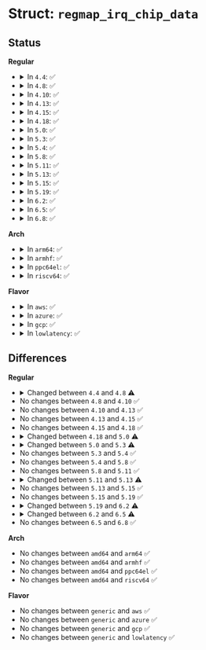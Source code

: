 # Struct: <code>regmap_irq_chip_data</code>

## Status
<b>Regular</b>
<ul>
<li>
<details>
<summary>In <code>4.4</code>: ✅</summary>

```c
struct regmap_irq_chip_data {
    struct mutex lock;
    struct irq_chip irq_chip;
    struct regmap *map;
    const struct regmap_irq_chip *chip;
    int irq_base;
    struct irq_domain *domain;
    int irq;
    int wake_count;
    void *status_reg_buf;
    unsigned int *status_buf;
    unsigned int *mask_buf;
    unsigned int *mask_buf_def;
    unsigned int *wake_buf;
    unsigned int irq_reg_stride;
};
```
</details>
</li>
<li>
<details>
<summary>In <code>4.8</code>: ✅</summary>

```c
struct regmap_irq_chip_data {
    struct mutex lock;
    struct irq_chip irq_chip;
    struct regmap *map;
    const struct regmap_irq_chip *chip;
    int irq_base;
    struct irq_domain *domain;
    int irq;
    int wake_count;
    void *status_reg_buf;
    unsigned int *status_buf;
    unsigned int *mask_buf;
    unsigned int *mask_buf_def;
    unsigned int *wake_buf;
    unsigned int *type_buf;
    unsigned int *type_buf_def;
    unsigned int irq_reg_stride;
    unsigned int type_reg_stride;
};
```
</details>
</li>
<li>
<details>
<summary>In <code>4.10</code>: ✅</summary>

```c
struct regmap_irq_chip_data {
    struct mutex lock;
    struct irq_chip irq_chip;
    struct regmap *map;
    const struct regmap_irq_chip *chip;
    int irq_base;
    struct irq_domain *domain;
    int irq;
    int wake_count;
    void *status_reg_buf;
    unsigned int *status_buf;
    unsigned int *mask_buf;
    unsigned int *mask_buf_def;
    unsigned int *wake_buf;
    unsigned int *type_buf;
    unsigned int *type_buf_def;
    unsigned int irq_reg_stride;
    unsigned int type_reg_stride;
};
```
</details>
</li>
<li>
<details>
<summary>In <code>4.13</code>: ✅</summary>

```c
struct regmap_irq_chip_data {
    struct mutex lock;
    struct irq_chip irq_chip;
    struct regmap *map;
    const struct regmap_irq_chip *chip;
    int irq_base;
    struct irq_domain *domain;
    int irq;
    int wake_count;
    void *status_reg_buf;
    unsigned int *status_buf;
    unsigned int *mask_buf;
    unsigned int *mask_buf_def;
    unsigned int *wake_buf;
    unsigned int *type_buf;
    unsigned int *type_buf_def;
    unsigned int irq_reg_stride;
    unsigned int type_reg_stride;
};
```
</details>
</li>
<li>
<details>
<summary>In <code>4.15</code>: ✅</summary>

```c
struct regmap_irq_chip_data {
    struct mutex lock;
    struct irq_chip irq_chip;
    struct regmap *map;
    const struct regmap_irq_chip *chip;
    int irq_base;
    struct irq_domain *domain;
    int irq;
    int wake_count;
    void *status_reg_buf;
    unsigned int *status_buf;
    unsigned int *mask_buf;
    unsigned int *mask_buf_def;
    unsigned int *wake_buf;
    unsigned int *type_buf;
    unsigned int *type_buf_def;
    unsigned int irq_reg_stride;
    unsigned int type_reg_stride;
};
```
</details>
</li>
<li>
<details>
<summary>In <code>4.18</code>: ✅</summary>

```c
struct regmap_irq_chip_data {
    struct mutex lock;
    struct irq_chip irq_chip;
    struct regmap *map;
    const struct regmap_irq_chip *chip;
    int irq_base;
    struct irq_domain *domain;
    int irq;
    int wake_count;
    void *status_reg_buf;
    unsigned int *status_buf;
    unsigned int *mask_buf;
    unsigned int *mask_buf_def;
    unsigned int *wake_buf;
    unsigned int *type_buf;
    unsigned int *type_buf_def;
    unsigned int irq_reg_stride;
    unsigned int type_reg_stride;
};
```
</details>
</li>
<li>
<details>
<summary>In <code>5.0</code>: ✅</summary>

```c
struct regmap_irq_chip_data {
    struct mutex lock;
    struct irq_chip irq_chip;
    struct regmap *map;
    const struct regmap_irq_chip *chip;
    int irq_base;
    struct irq_domain *domain;
    int irq;
    int wake_count;
    void *status_reg_buf;
    unsigned int *status_buf;
    unsigned int *mask_buf;
    unsigned int *mask_buf_def;
    unsigned int *wake_buf;
    unsigned int *type_buf;
    unsigned int *type_buf_def;
    unsigned int irq_reg_stride;
    unsigned int type_reg_stride;
    bool clear_status;
};
```
</details>
</li>
<li>
<details>
<summary>In <code>5.3</code>: ✅</summary>

```c
struct regmap_irq_chip_data {
    struct mutex lock;
    struct irq_chip irq_chip;
    struct regmap *map;
    const struct regmap_irq_chip *chip;
    int irq_base;
    struct irq_domain *domain;
    int irq;
    int wake_count;
    void *status_reg_buf;
    unsigned int *main_status_buf;
    unsigned int *status_buf;
    unsigned int *mask_buf;
    unsigned int *mask_buf_def;
    unsigned int *wake_buf;
    unsigned int *type_buf;
    unsigned int *type_buf_def;
    unsigned int irq_reg_stride;
    unsigned int type_reg_stride;
    bool clear_status;
};
```
</details>
</li>
<li>
<details>
<summary>In <code>5.4</code>: ✅</summary>

```c
struct regmap_irq_chip_data {
    struct mutex lock;
    struct irq_chip irq_chip;
    struct regmap *map;
    const struct regmap_irq_chip *chip;
    int irq_base;
    struct irq_domain *domain;
    int irq;
    int wake_count;
    void *status_reg_buf;
    unsigned int *main_status_buf;
    unsigned int *status_buf;
    unsigned int *mask_buf;
    unsigned int *mask_buf_def;
    unsigned int *wake_buf;
    unsigned int *type_buf;
    unsigned int *type_buf_def;
    unsigned int irq_reg_stride;
    unsigned int type_reg_stride;
    bool clear_status;
};
```
</details>
</li>
<li>
<details>
<summary>In <code>5.8</code>: ✅</summary>

```c
struct regmap_irq_chip_data {
    struct mutex lock;
    struct irq_chip irq_chip;
    struct regmap *map;
    const struct regmap_irq_chip *chip;
    int irq_base;
    struct irq_domain *domain;
    int irq;
    int wake_count;
    void *status_reg_buf;
    unsigned int *main_status_buf;
    unsigned int *status_buf;
    unsigned int *mask_buf;
    unsigned int *mask_buf_def;
    unsigned int *wake_buf;
    unsigned int *type_buf;
    unsigned int *type_buf_def;
    unsigned int irq_reg_stride;
    unsigned int type_reg_stride;
    bool clear_status;
};
```
</details>
</li>
<li>
<details>
<summary>In <code>5.11</code>: ✅</summary>

```c
struct regmap_irq_chip_data {
    struct mutex lock;
    struct irq_chip irq_chip;
    struct regmap *map;
    const struct regmap_irq_chip *chip;
    int irq_base;
    struct irq_domain *domain;
    int irq;
    int wake_count;
    void *status_reg_buf;
    unsigned int *main_status_buf;
    unsigned int *status_buf;
    unsigned int *mask_buf;
    unsigned int *mask_buf_def;
    unsigned int *wake_buf;
    unsigned int *type_buf;
    unsigned int *type_buf_def;
    unsigned int irq_reg_stride;
    unsigned int type_reg_stride;
    bool clear_status;
};
```
</details>
</li>
<li>
<details>
<summary>In <code>5.13</code>: ✅</summary>

```c
struct regmap_irq_chip_data {
    struct mutex lock;
    struct irq_chip irq_chip;
    struct regmap *map;
    const struct regmap_irq_chip *chip;
    int irq_base;
    struct irq_domain *domain;
    int irq;
    int wake_count;
    void *status_reg_buf;
    unsigned int *main_status_buf;
    unsigned int *status_buf;
    unsigned int *mask_buf;
    unsigned int *mask_buf_def;
    unsigned int *wake_buf;
    unsigned int *type_buf;
    unsigned int *type_buf_def;
    unsigned int **virt_buf;
    unsigned int irq_reg_stride;
    unsigned int type_reg_stride;
    bool clear_status;
};
```
</details>
</li>
<li>
<details>
<summary>In <code>5.15</code>: ✅</summary>

```c
struct regmap_irq_chip_data {
    struct mutex lock;
    struct irq_chip irq_chip;
    struct regmap *map;
    const struct regmap_irq_chip *chip;
    int irq_base;
    struct irq_domain *domain;
    int irq;
    int wake_count;
    void *status_reg_buf;
    unsigned int *main_status_buf;
    unsigned int *status_buf;
    unsigned int *mask_buf;
    unsigned int *mask_buf_def;
    unsigned int *wake_buf;
    unsigned int *type_buf;
    unsigned int *type_buf_def;
    unsigned int **virt_buf;
    unsigned int irq_reg_stride;
    unsigned int type_reg_stride;
    bool clear_status;
};
```
</details>
</li>
<li>
<details>
<summary>In <code>5.19</code>: ✅</summary>

```c
struct regmap_irq_chip_data {
    struct mutex lock;
    struct irq_chip irq_chip;
    struct regmap *map;
    const struct regmap_irq_chip *chip;
    int irq_base;
    struct irq_domain *domain;
    int irq;
    int wake_count;
    void *status_reg_buf;
    unsigned int *main_status_buf;
    unsigned int *status_buf;
    unsigned int *mask_buf;
    unsigned int *mask_buf_def;
    unsigned int *wake_buf;
    unsigned int *type_buf;
    unsigned int *type_buf_def;
    unsigned int **virt_buf;
    unsigned int irq_reg_stride;
    unsigned int type_reg_stride;
    bool clear_status;
};
```
</details>
</li>
<li>
<details>
<summary>In <code>6.2</code>: ✅</summary>

```c
struct regmap_irq_chip_data {
    struct mutex lock;
    struct irq_chip irq_chip;
    struct regmap *map;
    const struct regmap_irq_chip *chip;
    int irq_base;
    struct irq_domain *domain;
    int irq;
    int wake_count;
    unsigned int mask_base;
    unsigned int unmask_base;
    void *status_reg_buf;
    unsigned int *main_status_buf;
    unsigned int *status_buf;
    unsigned int *mask_buf;
    unsigned int *mask_buf_def;
    unsigned int *wake_buf;
    unsigned int *type_buf;
    unsigned int *type_buf_def;
    unsigned int **virt_buf;
    unsigned int **config_buf;
    unsigned int irq_reg_stride;
    unsigned int (*get_irq_reg)(struct regmap_irq_chip_data *, unsigned int, int);
    unsigned int clear_status;
};
```
</details>
</li>
<li>
<details>
<summary>In <code>6.5</code>: ✅</summary>

```c
struct regmap_irq_chip_data {
    struct mutex lock;
    struct irq_chip irq_chip;
    struct regmap *map;
    const struct regmap_irq_chip *chip;
    int irq_base;
    struct irq_domain *domain;
    int irq;
    int wake_count;
    void *status_reg_buf;
    unsigned int *main_status_buf;
    unsigned int *status_buf;
    unsigned int *mask_buf;
    unsigned int *mask_buf_def;
    unsigned int *wake_buf;
    unsigned int *type_buf;
    unsigned int *type_buf_def;
    unsigned int **config_buf;
    unsigned int irq_reg_stride;
    unsigned int (*get_irq_reg)(struct regmap_irq_chip_data *, unsigned int, int);
    unsigned int clear_status;
};
```
</details>
</li>
<li>
<details>
<summary>In <code>6.8</code>: ✅</summary>

```c
struct regmap_irq_chip_data {
    struct mutex lock;
    struct irq_chip irq_chip;
    struct regmap *map;
    const struct regmap_irq_chip *chip;
    int irq_base;
    struct irq_domain *domain;
    int irq;
    int wake_count;
    void *status_reg_buf;
    unsigned int *main_status_buf;
    unsigned int *status_buf;
    unsigned int *mask_buf;
    unsigned int *mask_buf_def;
    unsigned int *wake_buf;
    unsigned int *type_buf;
    unsigned int *type_buf_def;
    unsigned int **config_buf;
    unsigned int irq_reg_stride;
    unsigned int (*get_irq_reg)(struct regmap_irq_chip_data *, unsigned int, int);
    unsigned int clear_status;
};
```
</details>
</li>
</ul>
<b>Arch</b>
<ul>
<li>
<details>
<summary>In <code>arm64</code>: ✅</summary>

```c
struct regmap_irq_chip_data {
    struct mutex lock;
    struct irq_chip irq_chip;
    struct regmap *map;
    const struct regmap_irq_chip *chip;
    int irq_base;
    struct irq_domain *domain;
    int irq;
    int wake_count;
    void *status_reg_buf;
    unsigned int *main_status_buf;
    unsigned int *status_buf;
    unsigned int *mask_buf;
    unsigned int *mask_buf_def;
    unsigned int *wake_buf;
    unsigned int *type_buf;
    unsigned int *type_buf_def;
    unsigned int irq_reg_stride;
    unsigned int type_reg_stride;
    bool clear_status;
};
```
</details>
</li>
<li>
<details>
<summary>In <code>armhf</code>: ✅</summary>

```c
struct regmap_irq_chip_data {
    struct mutex lock;
    struct irq_chip irq_chip;
    struct regmap *map;
    const struct regmap_irq_chip *chip;
    int irq_base;
    struct irq_domain *domain;
    int irq;
    int wake_count;
    void *status_reg_buf;
    unsigned int *main_status_buf;
    unsigned int *status_buf;
    unsigned int *mask_buf;
    unsigned int *mask_buf_def;
    unsigned int *wake_buf;
    unsigned int *type_buf;
    unsigned int *type_buf_def;
    unsigned int irq_reg_stride;
    unsigned int type_reg_stride;
    bool clear_status;
};
```
</details>
</li>
<li>
<details>
<summary>In <code>ppc64el</code>: ✅</summary>

```c
struct regmap_irq_chip_data {
    struct mutex lock;
    struct irq_chip irq_chip;
    struct regmap *map;
    const struct regmap_irq_chip *chip;
    int irq_base;
    struct irq_domain *domain;
    int irq;
    int wake_count;
    void *status_reg_buf;
    unsigned int *main_status_buf;
    unsigned int *status_buf;
    unsigned int *mask_buf;
    unsigned int *mask_buf_def;
    unsigned int *wake_buf;
    unsigned int *type_buf;
    unsigned int *type_buf_def;
    unsigned int irq_reg_stride;
    unsigned int type_reg_stride;
    bool clear_status;
};
```
</details>
</li>
<li>
<details>
<summary>In <code>riscv64</code>: ✅</summary>

```c
struct regmap_irq_chip_data {
    struct mutex lock;
    struct irq_chip irq_chip;
    struct regmap *map;
    const struct regmap_irq_chip *chip;
    int irq_base;
    struct irq_domain *domain;
    int irq;
    int wake_count;
    void *status_reg_buf;
    unsigned int *main_status_buf;
    unsigned int *status_buf;
    unsigned int *mask_buf;
    unsigned int *mask_buf_def;
    unsigned int *wake_buf;
    unsigned int *type_buf;
    unsigned int *type_buf_def;
    unsigned int irq_reg_stride;
    unsigned int type_reg_stride;
    bool clear_status;
};
```
</details>
</li>
</ul>
<b>Flavor</b>
<ul>
<li>
<details>
<summary>In <code>aws</code>: ✅</summary>

```c
struct regmap_irq_chip_data {
    struct mutex lock;
    struct irq_chip irq_chip;
    struct regmap *map;
    const struct regmap_irq_chip *chip;
    int irq_base;
    struct irq_domain *domain;
    int irq;
    int wake_count;
    void *status_reg_buf;
    unsigned int *main_status_buf;
    unsigned int *status_buf;
    unsigned int *mask_buf;
    unsigned int *mask_buf_def;
    unsigned int *wake_buf;
    unsigned int *type_buf;
    unsigned int *type_buf_def;
    unsigned int irq_reg_stride;
    unsigned int type_reg_stride;
    bool clear_status;
};
```
</details>
</li>
<li>
<details>
<summary>In <code>azure</code>: ✅</summary>

```c
struct regmap_irq_chip_data {
    struct mutex lock;
    struct irq_chip irq_chip;
    struct regmap *map;
    const struct regmap_irq_chip *chip;
    int irq_base;
    struct irq_domain *domain;
    int irq;
    int wake_count;
    void *status_reg_buf;
    unsigned int *main_status_buf;
    unsigned int *status_buf;
    unsigned int *mask_buf;
    unsigned int *mask_buf_def;
    unsigned int *wake_buf;
    unsigned int *type_buf;
    unsigned int *type_buf_def;
    unsigned int irq_reg_stride;
    unsigned int type_reg_stride;
    bool clear_status;
};
```
</details>
</li>
<li>
<details>
<summary>In <code>gcp</code>: ✅</summary>

```c
struct regmap_irq_chip_data {
    struct mutex lock;
    struct irq_chip irq_chip;
    struct regmap *map;
    const struct regmap_irq_chip *chip;
    int irq_base;
    struct irq_domain *domain;
    int irq;
    int wake_count;
    void *status_reg_buf;
    unsigned int *main_status_buf;
    unsigned int *status_buf;
    unsigned int *mask_buf;
    unsigned int *mask_buf_def;
    unsigned int *wake_buf;
    unsigned int *type_buf;
    unsigned int *type_buf_def;
    unsigned int irq_reg_stride;
    unsigned int type_reg_stride;
    bool clear_status;
};
```
</details>
</li>
<li>
<details>
<summary>In <code>lowlatency</code>: ✅</summary>

```c
struct regmap_irq_chip_data {
    struct mutex lock;
    struct irq_chip irq_chip;
    struct regmap *map;
    const struct regmap_irq_chip *chip;
    int irq_base;
    struct irq_domain *domain;
    int irq;
    int wake_count;
    void *status_reg_buf;
    unsigned int *main_status_buf;
    unsigned int *status_buf;
    unsigned int *mask_buf;
    unsigned int *mask_buf_def;
    unsigned int *wake_buf;
    unsigned int *type_buf;
    unsigned int *type_buf_def;
    unsigned int irq_reg_stride;
    unsigned int type_reg_stride;
    bool clear_status;
};
```
</details>
</li>
</ul>

## Differences
<b>Regular</b>
<ul>
<li>
<details>
<summary>Changed between <code>4.4</code> and <code>4.8</code> ⚠️</summary>
<ul>
<li>
<b>Field added. </b>
<code>unsigned int *type_buf</code>
</li>
<li>
<b>Field added. </b>
<code>unsigned int *type_buf_def</code>
</li>
<li>
<b>Field added. </b>
<code>unsigned int type_reg_stride</code>
</li>
</ul>
</details>
</li>
<li>
No changes between <code>4.8</code> and <code>4.10</code> ✅
</li>
<li>
No changes between <code>4.10</code> and <code>4.13</code> ✅
</li>
<li>
No changes between <code>4.13</code> and <code>4.15</code> ✅
</li>
<li>
No changes between <code>4.15</code> and <code>4.18</code> ✅
</li>
<li>
<details>
<summary>Changed between <code>4.18</code> and <code>5.0</code> ⚠️</summary>
<ul>
<li>
<b>Field added. </b>
<code>bool clear_status</code>
</li>
</ul>
</details>
</li>
<li>
<details>
<summary>Changed between <code>5.0</code> and <code>5.3</code> ⚠️</summary>
<ul>
<li>
<b>Field added. </b>
<code>unsigned int *main_status_buf</code>
</li>
</ul>
</details>
</li>
<li>
No changes between <code>5.3</code> and <code>5.4</code> ✅
</li>
<li>
No changes between <code>5.4</code> and <code>5.8</code> ✅
</li>
<li>
No changes between <code>5.8</code> and <code>5.11</code> ✅
</li>
<li>
<details>
<summary>Changed between <code>5.11</code> and <code>5.13</code> ⚠️</summary>
<ul>
<li>
<b>Field added. </b>
<code>unsigned int **virt_buf</code>
</li>
</ul>
</details>
</li>
<li>
No changes between <code>5.13</code> and <code>5.15</code> ✅
</li>
<li>
No changes between <code>5.15</code> and <code>5.19</code> ✅
</li>
<li>
<details>
<summary>Changed between <code>5.19</code> and <code>6.2</code> ⚠️</summary>
<ul>
<li>
<b>Field added. </b>
<code>unsigned int mask_base</code>
</li>
<li>
<b>Field added. </b>
<code>unsigned int unmask_base</code>
</li>
<li>
<b>Field added. </b>
<code>unsigned int **config_buf</code>
</li>
<li>
<b>Field added. </b>
<code>unsigned int (*get_irq_reg)(struct regmap_irq_chip_data *, unsigned int, int)</code>
</li>
<li>
<b>Field removed. </b>
<code>unsigned int type_reg_stride</code>
</li>
<li>
<b>Field type changed. </b>
<code>bool clear_status</code> ➡️ <code>unsigned int clear_status</code>
</li>
</ul>
</details>
</li>
<li>
<details>
<summary>Changed between <code>6.2</code> and <code>6.5</code> ⚠️</summary>
<ul>
<li>
<b>Field removed. </b>
<code>unsigned int mask_base</code>
</li>
<li>
<b>Field removed. </b>
<code>unsigned int unmask_base</code>
</li>
<li>
<b>Field removed. </b>
<code>unsigned int **virt_buf</code>
</li>
</ul>
</details>
</li>
<li>
No changes between <code>6.5</code> and <code>6.8</code> ✅
</li>
</ul>
<b>Arch</b>
<ul>
<li>
No changes between <code>amd64</code> and <code>arm64</code> ✅
</li>
<li>
No changes between <code>amd64</code> and <code>armhf</code> ✅
</li>
<li>
No changes between <code>amd64</code> and <code>ppc64el</code> ✅
</li>
<li>
No changes between <code>amd64</code> and <code>riscv64</code> ✅
</li>
</ul>
<b>Flavor</b>
<ul>
<li>
No changes between <code>generic</code> and <code>aws</code> ✅
</li>
<li>
No changes between <code>generic</code> and <code>azure</code> ✅
</li>
<li>
No changes between <code>generic</code> and <code>gcp</code> ✅
</li>
<li>
No changes between <code>generic</code> and <code>lowlatency</code> ✅
</li>
</ul>
